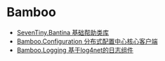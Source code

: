 # Bamboo
- [SevenTiny.Bantina 基础帮助类库](#)
- [Bamboo.Configuration 分布式配置中心核心客户端](Bamboo.Configuration.md)
- [Bamboo.Logging 基于log4net的日志组件](Bamboo.Configuration.md)
